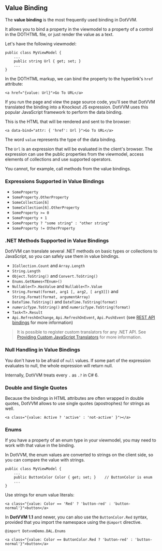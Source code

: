 ﻿## Value Binding

The **value binding** is the most frequently used binding in DotVVM.

It allows you to bind a property in the viewmodel to a property of a control in the DOTHTML file, or just render the value as a text.
 
Let's have the following viewmodel:

```CSHARP
public class MyViewModel {
    ...
    public string Url { get; set; }
    ...
}
```

In the DOTHTML markup, we can bind the property to the hyperlink's `href` attribute:

```DOTHTML
<a href="{value: Url}">Go To URL</a>
```

If you run the page and view the page source code, you'll see that DotVVM translated the binding into a Knockout JS expression. DotVVM uses this 
popular JavaScript framework to perform the data binding.
 
This is the HTML that will be rendered and sent to the browser:

```DOTHTML
<a data-bind="attr: { 'href': Url }">Go To URL</a>
```

The word `value` represents the type of the data binding. 

The `Url` is an expression that will be evaluated in the client's browser. The expression can use the public properties from the viewmodel, 
access elements of collections and use supported operators. 

You cannot, for example, call methods from the value bindings.

### Expressions Supported in Value Bindings

* `SomeProperty`
* `SomeProperty.OtherProperty`
* `SomeCollection[6]`
* `SomeCollection[6].OtherProperty`
* `SomeProperty >= 0`
* `SomeProperty + 1`
* `SomeProperty ? "some string" : "other string"`
* `SomeProperty != OtherProperty`

### .NET Methods Supported in Value Bindings

DotVVM can translate several .NET methods on basic types or collections to JavaScript, so you can safely use them in value bindings.  

* `ICollection.Count` and `Array.Length`
* `String.Length`
* `Object.ToString()` and `Convert.ToString()`
* `Enums.GetNames<TEnum>()`
* `Nullable<T>.HasValue` and `Nullable<T>.Value`
* `String.Format(format, arg1 [, arg2, [ arg3]])` and `String.Format(format, argumentArray)`
* `DateTime.ToString()` and `DateTime.ToString(format)`
* <code><em>numericType</em>.ToString()</code> and <code><em>numericType</em>.ToString(format)</code>
* `Task<T>.Result`
* `Api.RefreshOnChange`, `Api.RefreshOnEvent`, `Api.PushEvent` (see [REST API bindings](/docs/pages/basics-rest-api-bindings/{branch}) for more information)

> It is possible to register custom translators for any .NET API. See [Providing Custom JavaScript Translators](/docs/pages/control-development/providing-custom-javascript-translators/{branch}) for more information.  

### Null Handling in Value Bindings

You don't have to be afraid of `null` values. If some part of the expression evaluates to null, the whole expression will return null. 

Internally, DotVVM treats every `.` as `.?` in C# 6.

### Double and Single Quotes

Because the bindings in HTML attributes are often wrapped in double quotes, DotVVM allows to use single quotes (apostrophes) for strings as well.

```DOTHTML
<a class="{value: Active ? 'active' : 'not-active' }"></a>
```

### Enums

If you have a property of an enum type in your viewmodel, you may need to work with that value in the binding. 

In DotVVM, the enum values are converted to strings on the client side, so you can compare the value with strings.

```CSHARP
public class MyViewModel {
    ...
    public ButtonColor Color { get; set; }    // ButtonColor is enum
    ...
}
```

Use strings for enum value literals:

```DOTHTML
<a class="{value: Color == 'Red' ? 'button-red' : 'button-normal'}">button</a>
```

In **DotVVM 1.1** and newer, you can also use the `ButtonColor.Red` syntax, provided that you import the namespace using the `@import` directive.

```DOTHTML
@import DotvvmDemo.DAL.Enums

<a class="{value: Color == ButtonColor.Red ? 'button-red' : 'button-normal'}">button</a>
```
